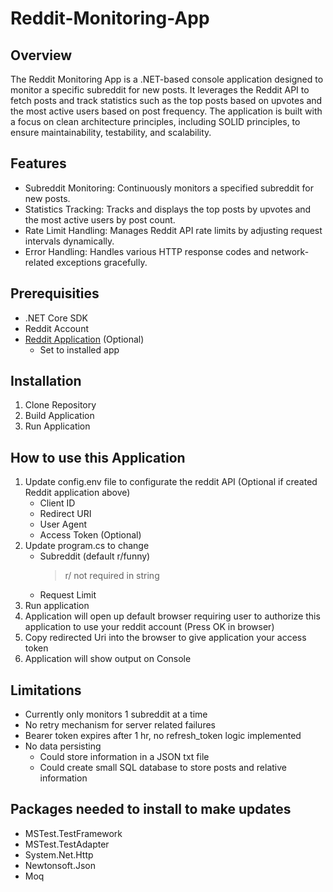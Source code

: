 # Reddit-Monitoring-App

## Overview
The Reddit Monitoring App is a .NET-based console application designed to monitor a specific subreddit for new posts. It leverages the Reddit API to fetch posts and track statistics such as the top posts based on upvotes and the most active users based on post frequency. The application is built with a focus on clean architecture principles, including SOLID principles, to ensure maintainability, testability, and scalability.

## Features
- Subreddit Monitoring: Continuously monitors a specified subreddit for new posts.
- Statistics Tracking: Tracks and displays the top posts by upvotes and the most active users by post count.
- Rate Limit Handling: Manages Reddit API rate limits by adjusting request intervals dynamically.
- Error Handling: Handles various HTTP response codes and network-related exceptions gracefully.

## Prerequisities
- .NET Core SDK
- Reddit Account
- [Reddit Application](https://www.reddit.com/prefs/apps) (Optional)
  - Set to installed app

## Installation
1. Clone Repository
3. Build Application
4. Run Application

## How to use this Application
1. Update config.env file to configurate the reddit API (Optional if created Reddit application above)
   - Client ID
   - Redirect URI
   - User Agent
   - Access Token (Optional)
2. Update program.cs to change
   - Subreddit (default r/funny)
     > r/ not required in string
   - Request Limit
3. Run application
4. Application will open up default browser requiring user to authorize this application to use your reddit account (Press OK in browser)
5. Copy redirected Uri into the browser to give application your access token
6. Application will show output on Console



## Limitations
- Currently only monitors 1 subreddit at a time
- No retry mechanism for server related failures
- Bearer token expires after 1 hr, no refresh_token logic implemented
- No data persisting
  - Could store information in a JSON txt file
  - Could create small SQL database to store posts and relative information
 
## Packages needed to install to make updates
- MSTest.TestFramework
- MSTest.TestAdapter
- System.Net.Http
- Newtonsoft.Json
- Moq
